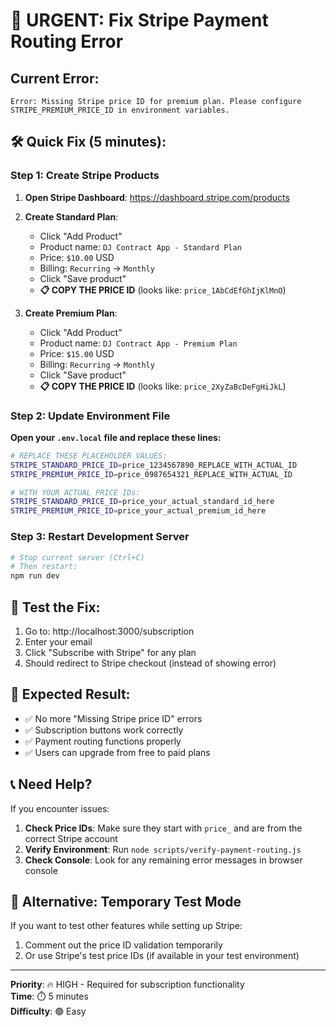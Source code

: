 # 🚨 URGENT: Fix Stripe Payment Routing Error

## Current Error:
```
Error: Missing Stripe price ID for premium plan. Please configure STRIPE_PREMIUM_PRICE_ID in environment variables.
```

## 🛠️ Quick Fix (5 minutes):

### Step 1: Create Stripe Products

1. **Open Stripe Dashboard**: https://dashboard.stripe.com/products
2. **Create Standard Plan**:
   - Click "Add Product"
   - Product name: `DJ Contract App - Standard Plan`
   - Price: `$10.00` USD
   - Billing: `Recurring` → `Monthly`
   - Click "Save product"
   - **📋 COPY THE PRICE ID** (looks like: `price_1AbCdEfGhIjKlMnO`)

3. **Create Premium Plan**:
   - Click "Add Product"
   - Product name: `DJ Contract App - Premium Plan`
   - Price: `$15.00` USD
   - Billing: `Recurring` → `Monthly`
   - Click "Save product"
   - **📋 COPY THE PRICE ID** (looks like: `price_2XyZaBcDeFgHiJkL`)

### Step 2: Update Environment File

**Open your `.env.local` file and replace these lines:**

```bash
# REPLACE THESE PLACEHOLDER VALUES:
STRIPE_STANDARD_PRICE_ID=price_1234567890_REPLACE_WITH_ACTUAL_ID
STRIPE_PREMIUM_PRICE_ID=price_0987654321_REPLACE_WITH_ACTUAL_ID

# WITH YOUR ACTUAL PRICE IDs:
STRIPE_STANDARD_PRICE_ID=price_your_actual_standard_id_here
STRIPE_PREMIUM_PRICE_ID=price_your_actual_premium_id_here
```

### Step 3: Restart Development Server

```bash
# Stop current server (Ctrl+C)
# Then restart:
npm run dev
```

## 🧪 Test the Fix:

1. Go to: http://localhost:3000/subscription
2. Enter your email
3. Click "Subscribe with Stripe" for any plan
4. Should redirect to Stripe checkout (instead of showing error)

## 🎯 Expected Result:

- ✅ No more "Missing Stripe price ID" errors
- ✅ Subscription buttons work correctly
- ✅ Payment routing functions properly
- ✅ Users can upgrade from free to paid plans

## 📞 Need Help?

If you encounter issues:

1. **Check Price IDs**: Make sure they start with `price_` and are from the correct Stripe account
2. **Verify Environment**: Run `node scripts/verify-payment-routing.js`
3. **Check Console**: Look for any remaining error messages in browser console

## 🔄 Alternative: Temporary Test Mode

If you want to test other features while setting up Stripe:

1. Comment out the price ID validation temporarily
2. Or use Stripe's test price IDs (if available in your test environment)

---

**Priority**: 🔥 HIGH - Required for subscription functionality  
**Time**: ⏱️ 5 minutes  
**Difficulty**: 🟢 Easy 
